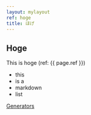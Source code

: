 ```yaml
---
layout: mylayout
ref: hoge
title: ほげ
---
```


## Hoge
This is hoge (ref: {{ page.ref }})

- this
- is a
- markdown
- list

[Generators](https://jekyllrb.com/docs/plugins/generators/)
